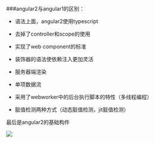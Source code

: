 ###angular2与angular1的区别：

+ 语法上面，angular2使用typescript

+ 去掉了controller和scope的使用

+ 实现了web component的标准

+ 装饰器的语法使依赖注入更加灵活

+ 服务器端渲染

+ 单项数据流

+ 采用了webworker中的后台执行脚本的特性（多线程编程）

+ 脏值检测两种方式（动态脏值检测，jit脏值检测）

最后是angular2的基础构件


![][image-1]





[image-1]:	./angular2.png


